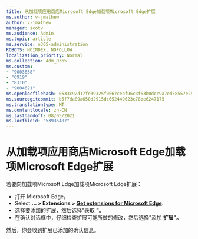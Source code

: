 ```yaml
---
title: 从加载项应用商店Microsoft Edge加载项Microsoft Edge扩展
ms.author: v-jmathew
author: v-jmathew
manager: scotv
ms.audience: Admin
ms.topic: article
ms.service: o365-administration
ROBOTS: NOINDEX, NOFOLLOW
localization_priority: Normal
ms.collection: Adm_O365
ms.custom:
- "9003858"
- "6919"
- "8310"
- "9004621"
ms.openlocfilehash: 0533c92d17fe39325f0067cebf96c3f63b0dcc9a7ed58557e2557ef75aad55e6
ms.sourcegitcommit: b5f7da89a650d2915dc652449623c78be6247175
ms.translationtype: MT
ms.contentlocale: zh-CN
ms.lasthandoff: 08/05/2021
ms.locfileid: "53936407"
---
```

# <a name="add-an-extension-to-microsoft-edge-from-the-microsoft-edge-add-ons-store"></a>从加载项应用商店Microsoft Edge加载项Microsoft Edge扩展

若要向加载项Microsoft Edge加载项Microsoft Edge扩展：

- 打开 Microsoft Edge。
- Select **... > Extensions > [Get extensions for Microsoft Edge](https://go.microsoft.com/fwlink/?linkid=2136408)**.
- 选择要添加的扩展，然后选择"获取 **"。**
- 在确认对话框中，仔细检查扩展可能所做的修改，然后选择"添加 **扩展"。**

然后，你会收到扩展已添加的确认信息。
